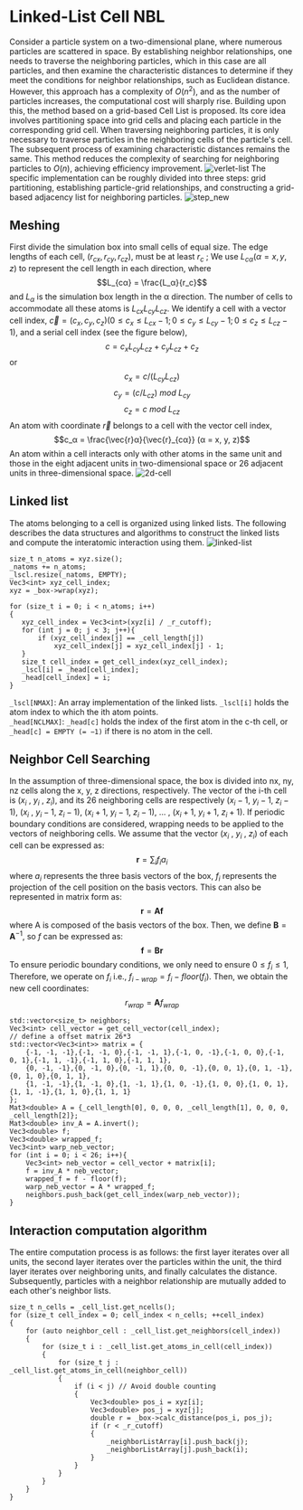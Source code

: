 # Linked-List Cell NBL
Consider a particle system on a two-dimensional plane, where numerous particles are scattered in space. By establishing neighbor relationships, one needs to traverse the neighboring particles, which in this case are all particles, and then examine the characteristic distances to determine if they meet the conditions for neighbor relationships, such as Euclidean distance. However, this approach has a complexity of $O(n^2)$, and as the number of particles increases, the computational cost will sharply rise. Building upon this, the method based on a grid-based Cell List is proposed. Its core idea involves partitioning space into grid cells and placing each particle in the corresponding grid cell. When traversing neighboring particles, it is only necessary to traverse particles in the neighboring cells of the particle's cell. The subsequent process of examining characteristic distances remains the same. This method reduces the complexity of searching for neighboring particles to $O(n)$, achieving efficiency improvement.
![verlet-list](https://github.com/okihane/dp-nblist/assets/30775452/ce59ddbb-100b-44e2-b66f-f04786dc730a)
The specific implementation can be roughly divided into three steps: grid partitioning, establishing particle-grid relationships, and constructing a grid-based adjacency list for neighboring particles.
![step_new](https://github.com/okihane/dp-nblist/assets/30775452/0cf8daa2-7296-4ac1-9aa8-ae0dfabe5b27)

## Meshing
First divide the simulation box into small cells of equal size. The edge lengths of each cell, $(r_{cx}, r_{cy}, r_{cz})$, must be at least $r_c$ ; We use $L_{cα}(α = x, y, z)$ to represent the cell length in each direction, where   
$$L_{cα} = \frac{L_α}{r_c}$$
and $L_α$ is the simulation box length in the α direction.  The number of cells to accommodate all these atoms is $L_{cx}L_{cy}L_{cz}$. We identify a cell with a vector cell index, $\vec{c} = (c_x, c_y, c_z) (0 \leq c_x ≤ L_{cx}−1; 0 ≤ c_y ≤ L_{cy}−1; 0 ≤ c_z ≤ L_{cz}−1)$, and a serial cell index (see the figure below),   
$$c = c_xL_{cy}L_{cz} + c_yL_{cz} + c_z$$
or  
$$c_x = c/(L_{cy}L_{cz})$$
$$c_y = (c/L_{cz}) \ mod \ L_{cy}$$
$$c_z = c \ mod \ L_{cz}$$
An atom with coordinate $\vec{r}$ belongs to a cell with the vector cell index,  
$$c_α = \frac{\vec{r}α}{\vec{r}_{cα}} (α = x, y, z)$$
An atom within a cell interacts only with other atoms in the same unit and those in the eight adjacent units in two-dimensional space or 26 adjacent units in three-dimensional space.
![2d-cell](https://github.com/okihane/dp-nblist/assets/30775452/057a956c-58ec-45b4-a3dd-79cfda9301df)

## Linked list
The atoms belonging to a cell is organized using linked lists. The following describes the data structures and algorithms to construct the linked lists and compute the interatomic interaction using them.
![linked-list](https://github.com/okihane/dp-nblist/assets/30775452/09a405e5-271b-4852-bbd0-b5475fffab43)
 ```
size_t n_atoms = xyz.size();
_natoms += n_atoms;
_lscl.resize(_natoms, EMPTY);
Vec3<int> xyz_cell_index;
xyz = _box->wrap(xyz);

for (size_t i = 0; i < n_atoms; i++)
{
    xyz_cell_index = Vec3<int>(xyz[i] / _r_cutoff);
    for (int j = 0; j < 3; j++){
        if (xyz_cell_index[j] == _cell_length[j])
            xyz_cell_index[j] = xyz_cell_index[j] - 1;
    }
    size_t cell_index = get_cell_index(xyz_cell_index);
    _lscl[i] = _head[cell_index];
    _head[cell_index] = i;
}
 ```
`_lscl[NMAX]`: An array implementation of the linked lists. `_lscl[i]` holds the atom index to which the ith atom points.  
`_head[NCLMAX]`: `_head[c]` holds the index of the first atom in the c-th cell, or `_head[c] = EMPTY (= −1)` if there is no atom in the cell.

## Neighbor Cell Searching
In the assumption of three-dimensional space, the box is divided into nx, ny, nz cells along the x, y, z directions, respectively. The vector of the i-th cell is ($x_i$ , $y_i$ , $z_i$), and its 26 neighboring cells are respectively ($x_i-1$, $y_i-1$, $z_i-1$), ($x_i$ , $y_i-1$, $z_i-1$), ($x_i+1$, $y_i-1$, $z_i-1$), ... , ($x_i+1$, $y_i+1$, $z_i+1$). If periodic boundary conditions are considered, wrapping needs to be applied to the vectors of neighboring cells. We assume that the vector ($x_i$ , $y_i$ , $z_i$) of each cell can be expressed as:
$$\textbf{r}=\sum_i{f_i a_i}$$
where $a_i$ represents the three basis vectors of the box, $f_i$ represents the projection of the cell position on the basis vectors. This can also be represented in matrix form as:
$$\textbf{r}=\textbf{A}\textbf{f}$$
where A is composed of the basis vectors of the box. Then, we define $\textbf{B}=\textbf{A}^{-1}$, so $f$ can be expressed as:
$$\textbf{f}=\textbf{B}\textbf{r}$$
To ensure periodic boundary conditions, we only need to ensure $0 \leq f_i \leq 1$, Therefore, we operate on $f_i$ i.e., $f_{i-wrap}=f_i-floor(f_i)$. Then, we obtain the new cell coordinates: 
$$r_{wrap}=\textbf{A}f_{wrap}$$
```
std::vector<size_t> neighbors;
Vec3<int> cell_vector = get_cell_vector(cell_index);
// define a offset matrix 26*3
std::vector<Vec3<int>> matrix = {
    {-1, -1, -1},{-1, -1, 0},{-1, -1, 1},{-1, 0, -1},{-1, 0, 0},{-1, 0, 1},{-1, 1, -1},{-1, 1, 0},{-1, 1, 1},
    {0, -1, -1},{0, -1, 0},{0, -1, 1},{0, 0, -1},{0, 0, 1},{0, 1, -1},{0, 1, 0},{0, 1, 1},
    {1, -1, -1},{1, -1, 0},{1, -1, 1},{1, 0, -1},{1, 0, 0},{1, 0, 1},{1, 1, -1},{1, 1, 0},{1, 1, 1} 
};
Mat3<double> A = {_cell_length[0], 0, 0, 0, _cell_length[1], 0, 0, 0, _cell_length[2]};
Mat3<double> inv_A = A.invert();
Vec3<double> f;
Vec3<double> wrapped_f;
Vec3<int> warp_neb_vector;
for (int i = 0; i < 26; i++){
    Vec3<int> neb_vector = cell_vector + matrix[i];
    f = inv_A * neb_vector;
    wrapped_f = f - floor(f);
    warp_neb_vector = A * wrapped_f;
    neighbors.push_back(get_cell_index(warp_neb_vector));
}
```

## Interaction computation algorithm
The entire computation process is as follows: the first layer iterates over all units, the second layer iterates over the particles within the unit, the third layer iterates over neighboring units, and finally calculates the distance. Subsequently, particles with a neighbor relationship are mutually added to each other's neighbor lists.
```
size_t n_cells = _cell_list.get_ncells();
for (size_t cell_index = 0; cell_index < n_cells; ++cell_index)
{
    for (auto neighbor_cell : _cell_list.get_neighbors(cell_index))
    {
        for (size_t i : _cell_list.get_atoms_in_cell(cell_index))
        {
            for (size_t j : _cell_list.get_atoms_in_cell(neighbor_cell))
            {
                if (i < j) // Avoid double counting
                {
                    Vec3<double> pos_i = xyz[i];
                    Vec3<double> pos_j = xyz[j];
                    double r = _box->calc_distance(pos_i, pos_j);
                    if (r < _r_cutoff)
                    {
                        _neighborListArray[i].push_back(j);
                        _neighborListArray[j].push_back(i);
                    }
                }
            }
        }
    }
}
```  

